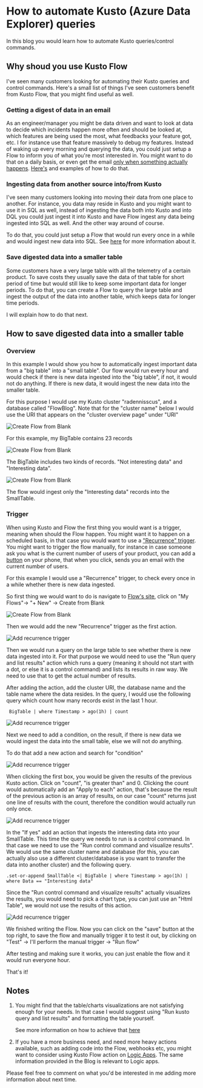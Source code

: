 # How to automate Kusto (Azure Data Explorer) queries

In this blog you would learn how to automate Kusto queries/control commands.

## Why shoud you use Kusto Flow

I've seen many customers looking for automating their Kusto queries and control commands. Here's a small list of things I've seen customers benefit from Kusto Flow, that you might find useful as well.

### Getting a digest of data in an email

As an engineer/manager you might be data driven and want to look at data to decide which incidents happen more often and should be looked at, which features are being used the most, what feedbacks your feature got, etc. I for instance use that feature massively to debug my features.
Instead of waking up every morning and querying the data, you could just setup a Flow to inform you of what you're most interested in.
You might want to do that on a daily basis, or even get the email [only when something actually happens](https://docs.microsoft.com/en-us/azure/kusto/tools/flow#example-7---create-custom-html-table).
[Here's](https://docs.microsoft.com/en-us/azure/kusto/tools/flow#example-7---create-custom-html-table) and examples of how to do that.

### Ingesting data from another source into/from Kusto

I've seen many customers looking into moving their data from one place to another. For instance, you data may reside in Kusto and you might want to use it in SQL as well, instead of ingesting the data both into Kusto and into DQL you could just ingest it into Kusto and have Flow ingest any data being ingested into SQL as well. And the other way around of course.

To do that, you could just setup a Flow that would run every once in a while and would ingest new data into SQL. See [here](https://docs.microsoft.com/en-us/azure/kusto/tools/flow#example-7---create-custom-html-table) for more information about it.

### Save digested data into a smaller table

Some customers have a very large table with all the telemetry of a certain product. To save costs they usually save the data of that table for short period of time but would still like to keep some important data for longer periods. 
To do that, you can create a Flow to query the large table and ingest the output of the data into another table, which keeps data for longer time periods.

I will explain how to do that next.

## How to save digested data into a smaller table

### Overview

In this example I would show you how to automatically ingest important data from a "big table" into a "small table". Our flow would run every hour and would check if there is new data ingested into the "big table", if not, it would not do anything. 
If there is new data, it would ingest the new data into the smaller table.

For this purpose I would use my Kusto cluster "radennisscus", and a database called "FlowBlog".
Note that for the "cluster name" below I would use the URI that appears on the "cluster overview page" under "URI"

![Create Flow from Blank](./images/kusto-cluster-portal.png "Create Flow from Blank")

For this example, my BigTable contains 23 records

![Create Flow from Blank](./images/big-table-count.png "Create Flow from Blank")

The BigTable includes two kinds of records. "Not interesting data" and "Interesting data". 

![Create Flow from Blank](./images/big-table-data.png "Create Flow from Blank")

The flow would ingest only the "Interesting data" records into the SmallTable.

### Trigger

When using Kusto and Flow the first thing you would want is a trigger, meaning when should the Flow happen. You might want it to happen on a scheduled basis, in that case you would want to use a ["Recurrence" trigger](https://docs.microsoft.com/en-us/azure/kusto/tools/flow#example-7---create-custom-html-table). You might want to trigger the flow manually, for instance in case someone ask you what is the current number of users of your product, you can add a [button](https://docs.microsoft.com/en-us/flow/introduction-to-button-flows) on your phone, that when you click, sends you an email with the current number of users.

For this example I would use a "Recurrence" trigger, to check every once in a while whether there is new data ingested.

So first thing we would want to do is navigate to [Flow's site](https://preview.flow.microsoft.com/en-us/), click on "My Flows"-> "+ New" -> Create from Blank

![Create Flow from Blank](./images/create-flow-from-blank.png "Create Flow from Blank")

Then we would add the new "Recurrence" trigger as the first action.

![Add recurrence trigger](./images/add-recurrence-trigger.png "Add recurrence trigger")

Then we would run a query on the large table to see whether there is new data ingested into it. 
For that purpose we would need to use the "Run query and list results" action which runs a query (meaning it should not start with a dot, or else it is a control command) and lists its results in raw way. We need to use that to get the actual number of results.

After adding the action, add the cluster URI, the database name and the table name where the data resides. 
In the query, I would use the following query which count how many records exist in the last 1 hour.

```
 BigTable | where Timestamp > ago(1h) | count
```

![Add recurrence trigger](./images/query-count-bigtable.png "Add recurrence trigger")

Next we need to add a condition, on the result, if there is new data we would ingest the data into the small table, else we will not do anything.

To do that add a new action and search for "condition" 

![Add recurrence trigger](./images/add-condition.png "Add recurrence trigger")

When clicking the first box, you would be given the results of the previous Kusto action. Click on "count", "is greater than" and 0.
Clicking the count would automatically add an "Apply to each" action, that's because the result of the previous action is an array of results, on our case "count" returns just one line of results with the count, therefore the condition would actually run only once.

![Add recurrence trigger](./images/condition-with-kusto-value.png "Add recurrence trigger")

In the "If yes" add an action that ingests the interesting data into your SmallTable.
This time the query we needs to run is a control command. In that case we need to use the "Run control command and visualize results". We would use the same cluster name and database (for this, you can actually also use a different cluster/database is you want to transfer the data into another cluster) and the following query.

```
.set-or-append SmallTable <| BigTable | where Timestamp > ago(1h) | where Data == "Interesting data"
```

Since the "Run control command and visualize results" actually visualizes the results, you would need to pick a chart type, you can just use an "Html Table", we would not use the results of this action.

![Add recurrence trigger](./images/ingest-data-flow.png "Add recurrence trigger")

We finished writing the Flow. Now you can click on the "save" button at the top right, to save the flow and manually trigger it to test it out, by clicking on "Test" -> I'll perform the manual trigger -> "Run flow"

After testing and making sure it works, you can just  enable the flow and it would run everyone hour.

That's it!

## Notes

1. You might find that the table/charts visualizations are not satisfying enough for your needs. In that case I would suggest using "Run kusto query and list results" and formatting the table yourself.

    See more information on how to achieve that [here](https://docs.microsoft.com/en-us/azure/kusto/tools/flow#example-7---create-custom-html-table)

1. If you have a more business need, and need more heavy actions available, such as adding code into the Flow, webhooks etc, you might want to consider using Kusto Flow action on [Logic Apps](https://azure.microsoft.com/en-us/services/logic-apps/). The same information provided in the Blog is relevant to Logic apps.

Please feel free to comment on what you'd be interested in me adding more information about next time.